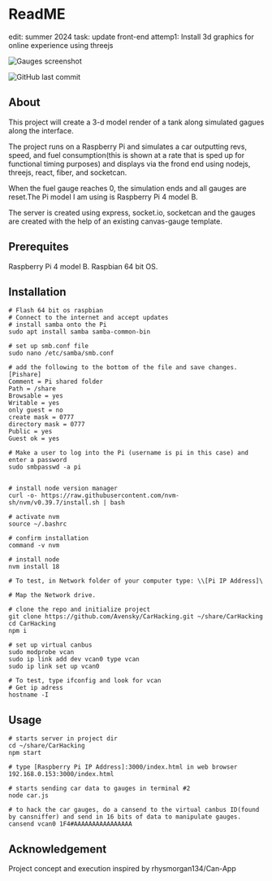 # ReadME
edit: summer 2024
task: update front-end
attemp1: Install 3d graphics for online experience using threejs

![Gauges screenshot](https://user-images.githubusercontent.com/79558669/180919193-4b0581e3-ed1f-457c-8e1e-63e7c2ea8a78.png)


![GitHub last commit](https://img.shields.io/github/last-commit/crice114/CarHacking)


## About


This project will create a 3-d model render of a tank along simulated gagues along the interface.

The project runs on a Raspberry Pi and simulates a car outputting revs, speed, and fuel consumption(this is shown at a rate that is sped up for functional timing purposes) and displays via the frond end using nodejs, threejs, react, fiber, and socketcan. 

When the fuel gauge reaches 0, the simulation ends and all gauges are reset.The Pi model I am using is Raspberry Pi 4 model B. 

The server is created using express, socket.io, socketcan and the gauges are created with the help of an existing canvas-gauge template. 

## Prerequites
Raspberry Pi 4 model B.
Raspbian 64 bit OS.

## Installation

```
# Flash 64 bit os raspbian
# Connect to the internet and accept updates
# install samba onto the Pi
sudo apt install samba samba-common-bin

# set up smb.conf file
sudo nano /etc/samba/smb.conf

# add the following to the bottom of the file and save changes.
[Pishare]
Comment = Pi shared folder
Path = /share
Browsable = yes
Writable = yes
only guest = no
create mask = 0777
directory mask = 0777
Public = yes
Guest ok = yes

# Make a user to log into the Pi (username is pi in this case) and enter a password
sudo smbpasswd -a pi


# install node version manager 
curl -o- https://raw.githubusercontent.com/nvm-sh/nvm/v0.39.7/install.sh | bash

# activate nvm
source ~/.bashrc

# confirm installation
command -v nvm

# install node
nvm install 18

# To test, in Network folder of your computer type: \\[Pi IP Address]\

# Map the Network drive.

# clone the repo and initialize project
git clone https://github.com/Avensky/CarHacking.git ~/share/CarHacking
cd CarHacking
npm i

# set up virtual canbus
sudo modprobe vcan
sudo ip link add dev vcan0 type vcan
sudo ip link set up vcan0

# To test, type ifconfig and look for vcan
# Get ip adress
hostname -I
```



## Usage
```
# starts server in project dir
cd ~/share/CarHacking
npm start 

# type [Raspberry Pi IP Address]:3000/index.html in web browser
192.168.0.153:3000/index.html

# starts sending car data to gauges in terminal #2
node car.js

# to hack the car gauges, do a cansend to the virtual canbus ID(found by cansniffer) and send in 16 bits of data to manipulate gauges.
cansend vcan0 1F4#AAAAAAAAAAAAAAAA
```
## Acknowledgement
Project concept and execution inspired by rhysmorgan134/Can-App


